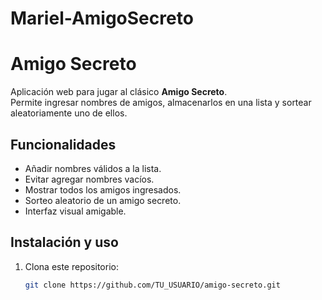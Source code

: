 # Mariel-AmigoSecreto
# Amigo Secreto

Aplicación web para jugar al clásico **Amigo Secreto**.  
Permite ingresar nombres de amigos, almacenarlos en una lista y sortear aleatoriamente uno de ellos.  

## Funcionalidades
- Añadir nombres válidos a la lista.
- Evitar agregar nombres vacíos.
- Mostrar todos los amigos ingresados.
- Sorteo aleatorio de un amigo secreto.
- Interfaz visual amigable.

## Instalación y uso
1. Clona este repositorio:
   ```bash
   git clone https://github.com/TU_USUARIO/amigo-secreto.git
